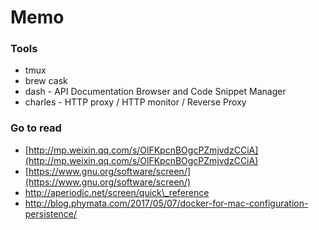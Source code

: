 # Memo

### Tools

* tmux
* brew cask
* dash - API Documentation Browser and Code Snippet Manager
* charles - HTTP proxy / HTTP monitor / Reverse Proxy

### Go to read

* [http://mp.weixin.qq.com/s/OlFKpcnBOgcPZmjvdzCCiA](http://mp.weixin.qq.com/s/OlFKpcnBOgcPZmjvdzCCiA)
* [https://www.gnu.org/software/screen/](https://www.gnu.org/software/screen/) 
* http://aperiodic.net/screen/quick\_reference
* http://blog.phymata.com/2017/05/07/docker-for-mac-configuration-persistence/



